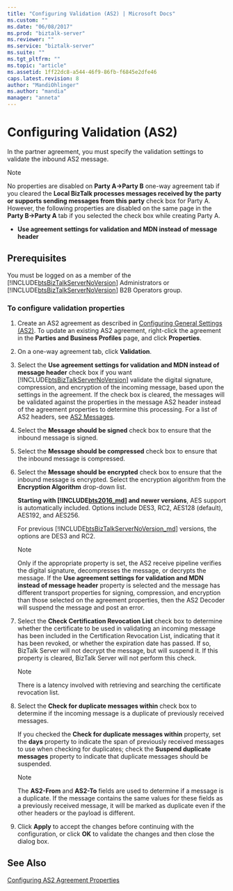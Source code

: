 ```yaml
---
title: "Configuring Validation (AS2) | Microsoft Docs"
ms.custom: ""
ms.date: "06/08/2017"
ms.prod: "biztalk-server"
ms.reviewer: ""
ms.service: "biztalk-server"
ms.suite: ""
ms.tgt_pltfrm: ""
ms.topic: "article"
ms.assetid: 1ff22dc8-a544-46f9-86fb-f6845e2dfe46
caps.latest.revision: 8
author: "MandiOhlinger"
ms.author: "mandia"
manager: "anneta"
---
```

# Configuring Validation (AS2)
In the partner agreement, you must specify the validation settings to validate the inbound AS2 message.  
  
> [!NOTE]
>  No properties are disabled on **Party A->Party B** one-way agreement tab if you cleared the **Local BizTalk processes messages received by the party or supports sending messages from this party** check box for Party A. However, the following properties are disabled on the same page in the **Party B->Party A** tab if you selected the check box while creating Party A.  
>   
>  -   **Use agreement settings for validation and MDN instead of message header**  
  
## Prerequisites  
 You must be logged on as a member of the [!INCLUDE[btsBizTalkServerNoVersion](../includes/btsbiztalkservernoversion-md.md)] Administrators or [!INCLUDE[btsBizTalkServerNoVersion](../includes/btsbiztalkservernoversion-md.md)] B2B Operators group.  
  
### To configure validation properties  
  
1.  Create an AS2 agreement as described in [Configuring General Settings (AS2)](../core/configuring-general-settings-as2.md). To update an existing AS2 agreement, right-click the agreement in the **Parties and Business Profiles** page, and click **Properties**.  
  
2.  On a one-way agreement tab, click **Validation**.  
  
3.  Select the **Use agreement settings for validation and MDN instead of message header** check box if you want [!INCLUDE[btsBizTalkServerNoVersion](../includes/btsbiztalkservernoversion-md.md)] validate the digital signature, compression, and encryption of the incoming message, based upon the settings in the agreement. If the check box is cleared, the messages will be validated against the properties in the message AS2 header instead of the agreement properties to determine this processing. For a list of AS2 headers, see [AS2 Messages](../core/as2-messages.md).  
  
4.  Select the **Message should be signed** check box to ensure that the inbound message is signed.  
  
5.  Select the **Message should be compressed** check box to ensure that the inbound message is compressed.  
  
6.  Select the **Message should be encrypted** check box to ensure that the inbound message is encrypted. Select the encryption algorithm from the **Encryption Algorithm** drop-down list. 

    **Starting with [!INCLUDE[bts2016_md](../includes/bts2016-md.md)] and newer versions**, AES support is automatically included. Options include DES3, RC2, AES128 (default), AES192, and AES256.
    
    For previous [!INCLUDE[btsBizTalkServerNoVersion_md](../includes/btsbiztalkservernoversion-md.md)] versions, the options are DES3 and RC2.
  
    > [!NOTE]
    >  Only if the appropriate property is set, the AS2 receive pipeline verifies the digital signature, decompresses the message, or decrypts the message. If the **Use agreement settings for validation and MDN instead of message header** property is selected and the message has different transport properties for signing, compression, and encryption than those selected on the agreement properties, then the AS2 Decoder will suspend the message and post an error.  
  
7.  Select the **Check Certification Revocation List** check box to determine whether the certificate to be used in validating an incoming message has been included in the Certification Revocation List, indicating that it has been revoked, or whether the expiration date has passed. If so, BizTalk Server will not decrypt the message, but will suspend it. If this property is cleared, BizTalk Server will not perform this check.  
  
    > [!NOTE]
    >  There is a latency involved with retrieving and searching the certificate revocation list.  
  
8.  Select the **Check for duplicate messages within** check box to determine if the incoming message is a duplicate of previously received messages.  
  
     If you checked the **Check for duplicate messages within** property, set the **days** property to indicate the span of previously received messages to use when checking for duplicates; check the **Suspend duplicate messages** property to indicate that duplicate messages should be suspended.  
  
    > [!NOTE]
    >  The **AS2-From** and **AS2-To** fields are used to determine if a message is a duplicate. If the message contains the same values for these fields as a previously received message, it will be marked as duplicate even if the other headers or the payload is different.  
  
9. Click **Apply** to accept the changes before continuing with the configuration, or click **OK** to validate the changes and then close the dialog box.  
  
## See Also  
 [Configuring AS2 Agreement Properties](../core/configuring-as2-agreement-properties.md)